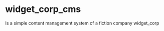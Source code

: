 widget_corp_cms
===============
Is a simple content management system of a fiction company widget_corp
